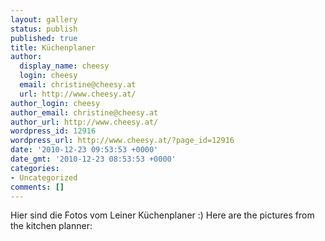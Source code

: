 ```yaml
---
layout: gallery
status: publish
published: true
title: Küchenplaner
author:
  display_name: cheesy
  login: cheesy
  email: christine@cheesy.at
  url: http://www.cheesy.at/
author_login: cheesy
author_email: christine@cheesy.at
author_url: http://www.cheesy.at/
wordpress_id: 12916
wordpress_url: http://www.cheesy.at/?page_id=12916
date: '2010-12-23 09:53:53 +0000'
date_gmt: '2010-12-23 08:53:53 +0000'
categories:
- Uncategorized
comments: []
---
```

<!--:de-->Hier sind die Fotos vom Leiner Küchenplaner :)
<!--:--><!--:en-->Here are the pictures from the kitchen planner:
<!--:-->
